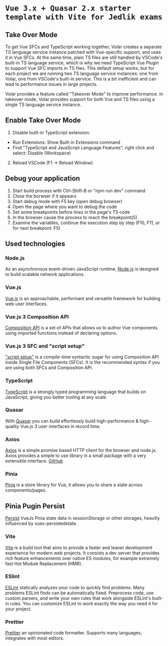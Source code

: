# `Vue 3.x + Quasar 2.x starter template with Vite for Jedlik exams`

## Take Over Mode
To get Vue SFCs and TypeScript working together, Volar creates a separate TS language service instance patched with Vue-specific support, and uses it in Vue SFCs. At the same time, plain TS files are still handled by VSCode's built-in TS language service, which is why we need TypeScript Vue Plugin to support Vue SFC imports in TS files. This default setup works, but for each project we are running two TS language service instances: one from Volar, one from VSCode's built-in service. This is a bit inefficient and can lead to performance issues in large projects.

Volar provides a feature called "Takeover Mode" to improve performance. In takeover mode, Volar provides support for both Vue and TS files using a single TS language service instance.
## Enable Take Over Mode

1. Disable built-in TypeScript extension:
- Run Extensions: Show Built-in Extensions command
- Find "TypeScript and JavaScript Language Features", right click and select: Disable (Workspace)
2. Reload VSCode (F1 -> Reload Window)

## Debug your application
1. Start build process with Ctrl-Shift-B or "npm run dev" command
2. Close the borwser if it appears
3. Start debug mode with F5 key (open debug browser)
4. Open the page where you want to debug the code
5. Set some breakpoints before lines in the page's TS code
6. In the browser cause the process to reach the breakpoint(S)
7. Examine the variables, continue the execution step by step (F10, F11, or for next breakpont: F5)


## Used technologies
### Node.js
As an asynchronous event-driven JavaScript runtime, [Node.js](https://nodejs.org/en/) is designed to build scalable network applications. 

### Vue.js
[Vue.js](https://vuejs.org/) is an approachable, performant and versatile framework for building web user interfaces.

### Vue.js 3 Composition API
[Composition API](https://vuejs.org/api/composition-api-setup.html) is a set of APIs that allows us to author Vue components using imported functions instead of declaring options.

### Vue.js 3 SFC and "script setup"
["script setup"](https://vuejs.org/api/sfc-script-setup.html) is a compile-time syntactic sugar for using Composition API inside Single File Components (SFCs). It is the recommended syntax if you are using both SFCs and Composition API.

### TypeScript
[TypeScript](https://www.typescriptlang.org/) is a strongly typed programming language that builds on JavaScript, giving you better tooling at any scale.

### Quasar
With [Quasar](https://quasar.dev/) you can build effortlessly build high-performance & high-quality Vue.js 3 user interfaces in record time.

### Axios
[Axios](https://axios-http.com/) is a simple promise based HTTP client for the browser and node.js. Axios provides a simple to use library in a small package with a very extensible interface. [GitHub](https://github.com/axios/axios)

### Pinia
[Pinia](https://pinia.vuejs.org/) is a store library for Vue, it allows you to share a state across components/pages.


## Pinia Pugin Persist
[Persist](https://github.com/Seb-L/pinia-plugin-persist) VueJs Pinia state data in sessionStorage or other storages, heavilly influenced by vuex-persistedstate.

### Vite
[Vite](https://vitejs.dev/) is a build tool that aims to provide a faster and leaner development experience for modern web projects. It consists a dev server that provides rich feature enhancements over native ES modules, for example extremely fast Hot Module Replacement (HMR).

### ESlint
[ESLint](https://eslint.org/) statically analyzes your code to quickly find problems. Many problems ESLint finds can be automatically fixed. Preprocess code, use custom parsers, and write your own rules that work alongside ESLint's built-in rules. You can customize ESLint to work exactly the way you need it for your project.

### Prettier
[Prettier](https://prettier.io/) an opinionated code formatter. Supports many languages, integrates with most editors.
